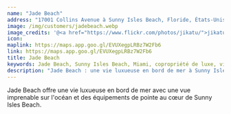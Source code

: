 ```yaml
---
name: "Jade Beach"
address: "17001 Collins Avenue à Sunny Isles Beach, Floride, États-Unis"
image: /img/customers/jadebeach.webp
image_credits: '@<a href="https://www.flickr.com/photos/jikatu/">jikatu</a>'
icon: 
maplink: https://maps.app.goo.gl/EVUXegpLRBz7W2Fb6
link: https://maps.app.goo.gl/EVUXegpLRBz7W2Fb6
title: Jade Beach
keywords: Jade Beach, Sunny Isles Beach, Miami, copropriété de luxe, vie en bord de mer
description: "Jade Beach : une vie luxueuse en bord de mer à Sunny Isles Beach."
---
```

Jade Beach offre une vie luxueuse en bord de mer avec une vue imprenable sur l'océan et des équipements de pointe au cœur de Sunny Isles Beach.
